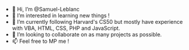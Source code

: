 - 👋 Hi, I’m @Samuel-Leblanc
- 👀 I’m interested in learning new things !
- 🌱 I’m currently following Harvard's CS50 but mostly have experience with VBA, HTML, CSS, PHP and JavaScript.
- 💞️ I’m looking to collaborate on as many projects as possible.
- 📫 Feel free to MP me !

<!---
Samuel-Leblanc/Samuel-Leblanc is a ✨ special ✨ repository because its `README.md` (this file) appears on your GitHub profile.
You can click the Preview link to take a look at your changes.
--->
